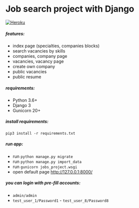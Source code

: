 Job search project with Django
==================  
[![Heroku](https://heroku-badge.herokuapp.com/?app=django-stepik-jobs&style=flat)](https://django-stepik-jobs.herokuapp.com)

##### features:
 - index page (specialties, companies blocks)
 - search vacancies by skills
 - companies, company page
 - vacancies, vacancy page
 - create own company
 - public vacancies
 - public resume
 
##### requirements:
 - Python 3.6+
 - Django 3
 - Gunicorn 20+

##### install requirements:
`pip3 install -r requirements.txt`

##### run app:
 - run `python manage.py migrate`
 - run `python manage.py import_data`
 - run `gunicorn jobs_project.wsgi`
 - open default page http://127.0.0.1:8000/
 
##### you can login with pre-fill accounts: 
 - `admin/admin`
 - `test_user_1/Password1` - `test_user_8/Password8`

